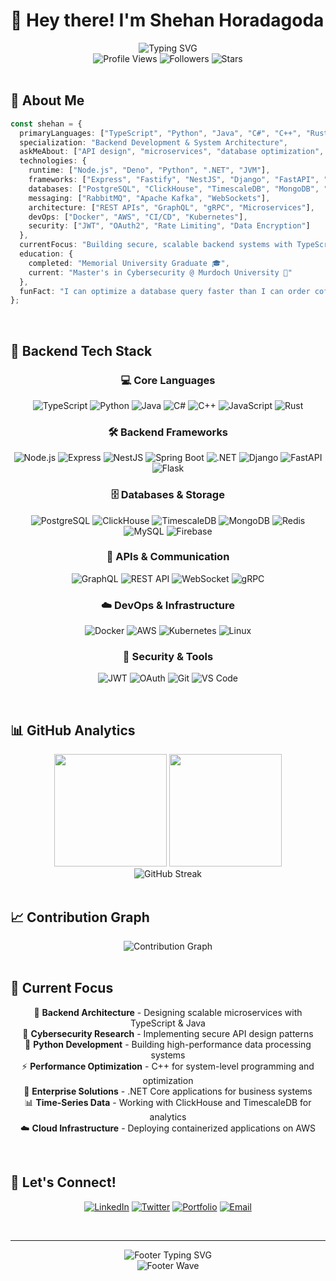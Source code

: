 # 👋 Hey there! I'm **Shehan Horadagoda** 

<div align="center">
  <img src="https://readme-typing-svg.demolab.com?font=Fira+Code&weight=600&size=28&duration=3000&pause=1000&color=00D9FF&center=true&vCenter=true&width=600&lines=Backend+Developer+%F0%9F%9A%80;TypeScript+%26+Python+Expert+%F0%9F%90%8D;Cybersecurity+Enthusiast+%F0%9F%94%92;System+Architecture+Specialist+%F0%9F%8F%97%EF%B8%8F" alt="Typing SVG" />
</div>

<div align="center">
  <img src="https://komarev.com/ghpvc/?username=Neo87z&style=for-the-badge&color=00d9ff&labelColor=1a1a1a" alt="Profile Views" />
  <img src="https://img.shields.io/github/followers/Neo87z?style=for-the-badge&color=00d9ff&labelColor=1a1a1a" alt="Followers" />
  <img src="https://img.shields.io/github/stars/Neo87z?style=for-the-badge&color=00d9ff&labelColor=1a1a1a" alt="Stars" />
</div>

<br>

## 🎯 About Me

```typescript
const shehan = {
  primaryLanguages: ["TypeScript", "Python", "Java", "C#", "C++", "Rust", "JavaScript"],
  specialization: "Backend Development & System Architecture",
  askMeAbout: ["API design", "microservices", "database optimization", "cybersecurity"],
  technologies: {
    runtime: ["Node.js", "Deno", "Python", ".NET", "JVM"],
    frameworks: ["Express", "Fastify", "NestJS", "Django", "FastAPI", "Flask", "Spring Boot", "ASP.NET Core"],
    databases: ["PostgreSQL", "ClickHouse", "TimescaleDB", "MongoDB", "Redis", "MySQL", "Firebase"],
    messaging: ["RabbitMQ", "Apache Kafka", "WebSockets"],
    architecture: ["REST APIs", "GraphQL", "gRPC", "Microservices"],
    devOps: ["Docker", "AWS", "CI/CD", "Kubernetes"],
    security: ["JWT", "OAuth2", "Rate Limiting", "Data Encryption"]
  },
  currentFocus: "Building secure, scalable backend systems with TypeScript & Java",
  education: {
    completed: "Memorial University Graduate 🎓",
    current: "Master's in Cybersecurity @ Murdoch University 🔐"
  },
  funFact: "I can optimize a database query faster than I can order coffee ☕"
};
```

<br>

## 🚀 Backend Tech Stack

<div align="center">

### 💻 Core Languages
![TypeScript](https://img.shields.io/badge/TypeScript-007ACC?style=for-the-badge&logo=typescript&logoColor=white)
![Python](https://img.shields.io/badge/Python-3776AB?style=for-the-badge&logo=python&logoColor=white)
![Java](https://img.shields.io/badge/Java-ED8B00?style=for-the-badge&logo=openjdk&logoColor=white)
![C#](https://img.shields.io/badge/C%23-239120?style=for-the-badge&logo=c-sharp&logoColor=white)
![C++](https://img.shields.io/badge/C++-00599C?style=for-the-badge&logo=c%2B%2B&logoColor=white)
![JavaScript](https://img.shields.io/badge/JavaScript-323330?style=for-the-badge&logo=javascript&logoColor=F7DF1E)
![Rust](https://img.shields.io/badge/Rust-000000?style=for-the-badge&logo=rust&logoColor=white)

### 🛠️ Backend Frameworks
![Node.js](https://img.shields.io/badge/Node.js-43853D?style=for-the-badge&logo=node.js&logoColor=white)
![Express](https://img.shields.io/badge/Express.js-404D59?style=for-the-badge&logo=express&logoColor=white)
![NestJS](https://img.shields.io/badge/NestJS-E0234E?style=for-the-badge&logo=nestjs&logoColor=white)
![Spring Boot](https://img.shields.io/badge/Spring_Boot-6DB33F?style=for-the-badge&logo=spring-boot&logoColor=white)
![.NET](https://img.shields.io/badge/.NET-512BD4?style=for-the-badge&logo=dotnet&logoColor=white)
![Django](https://img.shields.io/badge/Django-092E20?style=for-the-badge&logo=django&logoColor=white)
![FastAPI](https://img.shields.io/badge/FastAPI-005571?style=for-the-badge&logo=fastapi&logoColor=white)
![Flask](https://img.shields.io/badge/Flask-000000?style=for-the-badge&logo=flask&logoColor=white)

### 🗄️ Databases & Storage
![PostgreSQL](https://img.shields.io/badge/PostgreSQL-316192?style=for-the-badge&logo=postgresql&logoColor=white)
![ClickHouse](https://img.shields.io/badge/ClickHouse-FFCC01?style=for-the-badge&logo=clickhouse&logoColor=white)
![TimescaleDB](https://img.shields.io/badge/TimescaleDB-FDB515?style=for-the-badge&logo=timescale&logoColor=white)
![MongoDB](https://img.shields.io/badge/MongoDB-4EA94B?style=for-the-badge&logo=mongodb&logoColor=white)
![Redis](https://img.shields.io/badge/Redis-DC382D?style=for-the-badge&logo=redis&logoColor=white)
![MySQL](https://img.shields.io/badge/MySQL-005C84?style=for-the-badge&logo=mysql&logoColor=white)
![Firebase](https://img.shields.io/badge/Firebase-FFCA28?style=for-the-badge&logo=firebase&logoColor=black)

### 📡 APIs & Communication
![GraphQL](https://img.shields.io/badge/GraphQL-E10098?style=for-the-badge&logo=graphql&logoColor=white)
![REST API](https://img.shields.io/badge/REST-02569B?style=for-the-badge&logo=rest&logoColor=white)
![WebSocket](https://img.shields.io/badge/WebSocket-000000?style=for-the-badge&logo=websocket&logoColor=white)
![gRPC](https://img.shields.io/badge/gRPC-4285F4?style=for-the-badge&logo=grpc&logoColor=white)

### ☁️ DevOps & Infrastructure
![Docker](https://img.shields.io/badge/Docker-2496ED?style=for-the-badge&logo=docker&logoColor=white)
![AWS](https://img.shields.io/badge/AWS-232F3E?style=for-the-badge&logo=amazon-aws&logoColor=white)
![Kubernetes](https://img.shields.io/badge/Kubernetes-326CE5?style=for-the-badge&logo=kubernetes&logoColor=white)
![Linux](https://img.shields.io/badge/Linux-FCC624?style=for-the-badge&logo=linux&logoColor=black)

### 🔐 Security & Tools
![JWT](https://img.shields.io/badge/JWT-000000?style=for-the-badge&logo=jsonwebtokens&logoColor=white)
![OAuth](https://img.shields.io/badge/OAuth-4285F4?style=for-the-badge&logo=oauth&logoColor=white)
![Git](https://img.shields.io/badge/Git-F05032?style=for-the-badge&logo=git&logoColor=white)
![VS Code](https://img.shields.io/badge/VS_Code-0078D4?style=for-the-badge&logo=visual%20studio%20code&logoColor=white)

</div>

<br>

## 📊 GitHub Analytics

<div align="center">
  <img height="180em" src="https://github-readme-stats.vercel.app/api?username=Neo87z&show_icons=true&theme=tokyonight&include_all_commits=true&count_private=true&hide_border=true&bg_color=0d1117"/>
  <img height="180em" src="https://github-readme-stats.vercel.app/api/top-langs/?username=Neo87z&layout=compact&langs_count=8&theme=tokyonight&hide_border=true&bg_color=0d1117"/>
</div>

<div align="center">
  <img src="https://github-readme-streak-stats.herokuapp.com/?user=Neo87z&theme=tokyonight&hide_border=true&background=0d1117" alt="GitHub Streak" />
</div>

<br>

## 📈 Contribution Graph

<div align="center">
  <img src="https://github-readme-activity-graph.vercel.app/graph?username=Neo87z&theme=tokyo-night&bg_color=0d1117&hide_border=true" alt="Contribution Graph" />
</div>

<br>

## 🎯 Current Focus

<div align="center">

🚀 **Backend Architecture** - Designing scalable microservices with TypeScript & Java  
🔐 **Cybersecurity Research** - Implementing secure API design patterns  
🐍 **Python Development** - Building high-performance data processing systems  
⚡ **Performance Optimization** - C++ for system-level programming and optimization  
🏢 **Enterprise Solutions** - .NET Core applications for business systems  
📊 **Time-Series Data** - Working with ClickHouse and TimescaleDB for analytics  
☁️ **Cloud Infrastructure** - Deploying containerized applications on AWS  

</div>

<br>

## 🤝 Let's Connect!

<div align="center">
  
[![LinkedIn](https://img.shields.io/badge/LinkedIn-0077B5?style=for-the-badge&logo=linkedin&logoColor=white)](https://linkedin.com/in/shehan-horadagoda)
[![Twitter](https://img.shields.io/badge/Twitter-1DA1F2?style=for-the-badge&logo=twitter&logoColor=white)](https://twitter.com/Neo87z)
[![Portfolio](https://img.shields.io/badge/Portfolio-FF5722?style=for-the-badge&logo=todoist&logoColor=white)](https://your-portfolio.com)
[![Email](https://img.shields.io/badge/Email-D14836?style=for-the-badge&logo=gmail&logoColor=white)](mailto:your.email@example.com)

</div>

<br>

---

<div align="center">
  <img src="https://readme-typing-svg.demolab.com?font=Fira+Code&weight=400&size=18&duration=4000&pause=2000&color=00D9FF&center=true&vCenter=true&width=600&lines=Thanks+for+visiting+my+profile!+%F0%9F%91%8B;Let's+build+robust+backend+systems+together!+%F0%9F%9A%80;Always+open+to+discussing+system+architecture+%F0%9F%8F%97%EF%B8%8F" alt="Footer Typing SVG" />
</div>

<div align="center">
  <img src="https://capsule-render.vercel.app/api?type=waving&color=00d9ff&height=120&section=footer&animation=fadeIn" alt="Footer Wave" />
</div>
